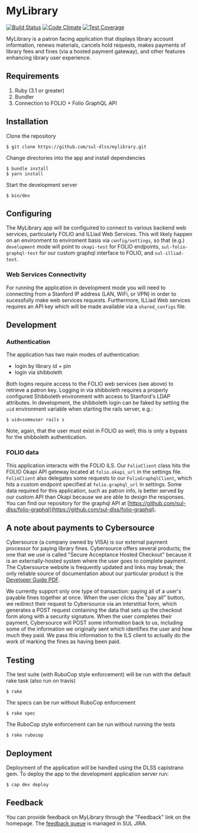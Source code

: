# MyLibrary

[![Build Status](https://github.com/sul-dlss/mylibrary/workflows/CI/badge.svg?branch=main)](https://github.com/sul-dlss/mylibrary/actions?query=workflow%3ACI+branch%3Amain)
[![Code Climate](https://codeclimate.com/github/sul-dlss/mylibrary/badges/gpa.svg)](https://codeclimate.com/github/sul-dlss/mylibrary)
[![Test Coverage](https://api.codeclimate.com/v1/badges/a8f1c5dab3a53ffba586/test_coverage)](https://codeclimate.com/github/sul-dlss/mylibrary/test_coverage)

MyLibrary is a patron facing application that displays library account information,
renews materials, cancels hold requests, makes payments of library fees and fines (via a hosted payment gateway),
and other features enhancing library user experience.

## Requirements

1. Ruby (3.1 or greater)
2. Bundler
3. Connection to FOLIO + Folio GraphQL API

## Installation

Clone the repository

    $ git clone https://github.com/sul-dlss/mylibrary.git

Change directories into the app and install dependencies

    $ bundle install
    $ yarn install

Start the development server

    $ bin/dev

## Configuring

The MyLibrary app will be configuired to connect to various backend web services, particularly FOLIO and
ILLiad Web Services. This will likely happen on an environment to enviroment basis via `config/settings`, so that (e.g.) `development` mode will point to `okapi-test` for FOLIO endpoints, `sul-folio-graphql-test` for our custom graphql interface to FOLIO, and `sul-illiad-test`.

### Web Services Connectivity

For running the application in development mode you will need to connecting from a Stanford IP address (LAN, WiFi, or VPN)
in order to sucessfully make web services requests. Furthermore, ILLiad Web services requires an API key which will be
made available via a `shared_configs` file.

## Development

### Authentication

The application has two main modes of authentication:

- login by library id + pin
- login via shibboleth

Both logins require access to the FOLIO web services (see above) to retrieve a patron key. Logging in via shibboleth requires a properly configured Shibboleth environment with access to Stanford's LDAP attributes. In development, the shibboleth login can be faked by setting the `uid` environment variable when starting the rails server, e.g.:

```
$ uid=someuser rails s
```

Note, again, that the user must exist in FOLIO as well; this is only a bypass for the shibboleth authentication.


### FOLIO data

This application interacts with the FOLIO ILS. Our `FolioClient` class hits the FOLIO Okapi API gateway located at `folio.okapi_url` in the settings file. `FolioClient` also delegates some requests to our `FolioGraphqlClient`, which hits a custom endpoint specified at `folio.graphql_url` in settings. Some data required for this application, such as patron info, is better served by our custom API than Okapi because we are able to design the responses. You can find our repository for the graphql API at [https://github.com/sul-dlss/folio-graphql](https://github.com/sul-dlss/folio-graphql).

## A note about payments to Cybersource
Cybersource (a company owned by VISA) is our external payment processor for paying library fines. Cybersource offers several products; the one that we use is called "Secure Acceptance Hosted Checkout" because it is an externally-hosted system where the user goes to complete payment. The Cybersource website is frequently updated and links may break; the only reliable source of documentation about our particular product is the [Developer Guide PDF](https://developer.cybersource.com/library/documentation/dev_guides/Secure_Acceptance_Hosted_Checkout/Secure_Acceptance_Hosted_Checkout.pdf).

We currently support only one type of transaction: paying all of a user's payable fines together at once. When the user clicks the "pay all" button, we redirect their request to Cybersource via an interstitial form, which generates a POST request containing the data that sets up the checkout form along with a security signature. When the user completes their payment, Cybersource will POST some information back to us, including some of the information we originally sent which identifies the user and how much they paid. We pass this information to the ILS client to actually do the work of marking the fines as having been paid.

## Testing

The test suite (with RuboCop style enforcement) will be run with the default rake task (also run on travis)

    $ rake

The specs can be run without RuboCop enforcement

    $ rake spec

The RuboCop style enforcement can be run without running the tests

    $ rake rubocop

## Deployment

Deployment of the application will be handled using the DLSS capistrano gem. To deploy the app to the development application
server run:

    $ cap dev deploy

## Feedback

You can provide feedback on MyLibrary through the "Feedback" link on the homepage. The [feedback queue](https://jirasul.stanford.edu/jira/projects/MYLIBACCNT) is managed in SUL JIRA.
